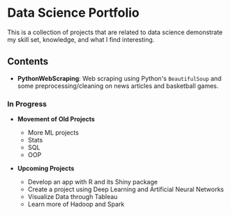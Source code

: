 # Data Science Portfolio
This is a collection of projects that are related to data science demonstrate my skill set, knowledge, and what I find interesting.

## Contents

* __PythonWebScraping__: Web scraping using Python's `BeautifulSoup` and some preprocessing/cleaning on news articles and basketball games.

### In Progress

* __Movement of Old Projects__
    * More ML projects
    * Stats
    * SQL
    * OOP

* __Upcoming Projects__
    * Develop an app with R and its Shiny package
    * Create a project using Deep Learning and Artificial Neural Networks
    * Visualize Data through Tableau
    * Learn more of Hadoop and Spark
 
